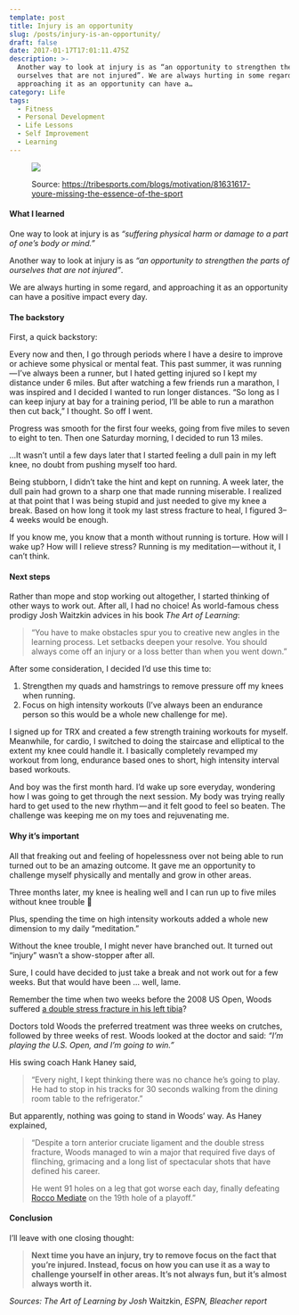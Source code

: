 ```yaml
---
template: post
title: Injury is an opportunity
slug: /posts/injury-is-an-opportunity/
draft: false
date: 2017-01-17T17:01:11.475Z
description: >-
  Another way to look at injury is as “an opportunity to strengthen the parts of
  ourselves that are not injured”. We are always hurting in some regard, and
  approaching it as an opportunity can have a…
category: Life
tags:
  - Fitness
  - Personal Development
  - Life Lessons
  - Self Improvement
  - Learning
---
```

<figure>

![](/media/injury-is-an-opportunity-0.jpeg)

<figcaption>Source: <a href="https://tribesports.com/blogs/motivation/81631617-youre-missing-the-essence-of-the-sport" class="figcaption-link">https://tribesports.com/blogs/motivation/81631617-youre-missing-the-essence-of-the-sport</a></figcaption></figure>

#### What I learned

One way to look at injury is as _“suffering physical harm or damage to a part of one’s body or mind.”_

Another way to look at injury is as _“an opportunity to strengthen the parts of ourselves that are not injured”_.

We are always hurting in some regard, and approaching it as an opportunity can have a positive impact every day.

#### The backstory

First, a quick backstory:

Every now and then, I go through periods where I have a desire to improve or achieve some physical or mental feat. This past summer, it was running — I’ve always been a runner, but I hated getting injured so I kept my distance under 6 miles. But after watching a few friends run a marathon, I was inspired and I decided I wanted to run longer distances. “So long as I can keep injury at bay for a training period, I’ll be able to run a marathon then cut back,” I thought. So off I went.

Progress was smooth for the first four weeks, going from five miles to seven to eight to ten. Then one Saturday morning, I decided to run 13 miles.

…It wasn’t until a few days later that I started feeling a dull pain in my left knee, no doubt from pushing myself too hard.

Being stubborn, I didn’t take the hint and kept on running. A week later, the dull pain had grown to a sharp one that made running miserable. I realized at that point that I was being stupid and just needed to give my knee a break. Based on how long it took my last stress fracture to heal, I figured 3–4 weeks would be enough.

If you know me, you know that a month without running is torture. How will I wake up? How will I relieve stress? Running is my meditation — without it, I can’t think.

#### Next steps

Rather than mope and stop working out altogether, I started thinking of other ways to work out. After all, I had no choice! As world-famous chess prodigy Josh Waitzkin advices in his book _The Art of Learning_:

> “You have to make obstacles spur you to creative new angles in the learning process. Let setbacks deepen your resolve. You should always come off an injury or a loss better than when you went down.”

After some consideration, I decided I’d use this time to:

1. Strengthen my quads and hamstrings to remove pressure off my knees when running.
2. Focus on high intensity workouts (I’ve always been an endurance person so this would be a whole new challenge for me).

I signed up for TRX and created a few strength training workouts for myself. Meanwhile, for cardio, I switched to doing the staircase and elliptical to the extent my knee could handle it. I basically completely revamped my workout from long, endurance based ones to short, high intensity interval based workouts.

And boy was the first month hard. I’d wake up sore everyday, wondering how I was going to get through the next session. My body was trying really hard to get used to the new rhythm — and it felt good to feel so beaten. The challenge was keeping me on my toes and rejuvenating me.

#### Why it’s important

All that freaking out and feeling of hopelessness over not being able to run turned out to be an amazing outcome. It gave me an opportunity to challenge myself physically and mentally and grow in other areas.

Three months later, my knee is healing well and I can run up to five miles without knee trouble 👏

Plus, spending the time on high intensity workouts added a whole new dimension to my daily “meditation.”

Without the knee trouble, I might never have branched out. It turned out “injury” wasn’t a show-stopper after all.

Sure, I could have decided to just take a break and not work out for a few weeks. But that would have been … well, lame.

Remember the time when two weeks before the 2008 US Open, Woods suffered [a double stress fracture in his left tibia](http://sports.espn.go.com/golf/news/story?id=3450453)?

Doctors told Woods the preferred treatment was three weeks on crutches, followed by three weeks of rest. Woods looked at the doctor and said: _“I’m playing the U.S. Open, and I’m going to win.”_

His swing coach Hank Haney said,

> “Every night, I kept thinking there was no chance he’s going to play. He had to stop in his tracks for 30 seconds walking from the dining room table to the refrigerator.”

But apparently, nothing was going to stand in Woods’ way. As Haney explained,

> “Despite a torn anterior cruciate ligament and the double stress fracture, Woods managed to win a major that required five days of flinching, grimacing and a long list of spectacular shots that have defined his career.
>
> He went 91 holes on a leg that got worse each day, finally defeating [Rocco Mediate](http://sports.espn.go.com/golf/players/profile?playerId=305) on the 19th hole of a playoff.”

#### Conclusion

I’ll leave with one closing thought:

> **Next time you have an injury, try to remove focus on the fact that you’re injured. Instead, focus on how you can use it as a way to challenge yourself in other areas. It’s not always fun, but it’s almost always worth it.**

_Sources: The Art of Learning by Josh_ Waitzkin, _ESPN, Bleacher report_

